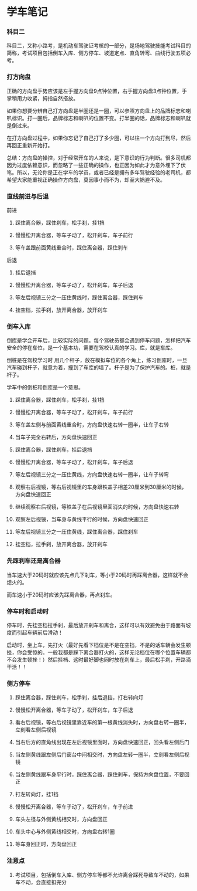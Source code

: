 学车笔记
======

### 科目二

科目二，又称小路考，是机动车驾驶证考核的一部分，是场地驾驶技能考试科目的简称，考试项目包括倒车入库、侧方停车、坡道定点、直角转弯、曲线行驶五项必考。

### 打方向盘

正确的方向盘手势应该是左手握方向盘9点钟位置，右手握方向盘3点钟位置，手掌稍用力收紧，拇指自然搭放。

如果你想要分辨自己打方向盘是半圈还是一圈，可以参照方向盘上的品牌标志和喇叭标识。打一圈后，品牌标志和喇叭的位置不变。打半圈的话，品牌标志和喇叭就是倒过来。

在打方向盘过程中，如果你忘记了自己打了多少圈，可以往一个方向打到尽，然后再回正重新开始打。

总结：方向盘的操控，对于经常开车的人来说，是下意识的行为判断。很多司机都因为过度依赖意识，而忽略了一些正确的操作，也正因为如此才为意外埋下了伏笔。所以，无论你是正在学车的学员，或者已经是拥有多年驾驶经验的老司机，都希望大家能重视正确操作方向盘，莫因事小而不为，却至大祸避不及。

### 直线前进与后退

前进

1. 踩住离合器，踩住刹车，松手刹，挂1挡

2. 慢慢松开离合器，等车子动了，松开刹车，车子前行

3. 等车盖跟前面黄线重合时，踩住离合器，踩住刹车

后退

1. 挂后退挡

2. 慢慢松开离合器，等车子动了，松开刹车，车子后退

3. 等左后视镜三分之一压住黄线时，踩住离合器，踩住刹车

4. 挂空档，拉手刹，放开离合器，放开刹车

### 倒车入库

倒库是学会开车后，比较实际的问题。每个驾驶员都会遇到停车问题，怎样把汽车安全的停在车位，是一个基本功，需要在驾校认真的学习。库，就是车库。

倒桩是在驾校学习时 用几个杆子，放在模拟车位的各个角上，练习倒库时，一旦汽车碰到杆子，就意为着，撞到了车库的墙了。杆子是为了保护汽车的。桩，就是杆子。

学车中的倒桩和倒库是一个意思。

1. 踩住离合器，踩住刹车，松手刹，挂1挡

2. 慢慢松开离合器，等车子动了，松开刹车，车子前行

3. 等车盖左侧与前面黄线重合时，方向盘快速右转一圈半，让车子右转

4. 当车子完全右转后，方向盘快速回正

5. 踩住离合器，踩住刹车，挂后退挡

6. 慢慢松开离合器，等车子动了，松开刹车，车子后退

7. 等左后视镜三分之一压住黄线，方向盘快速右转一圈半，让车子转弯

8. 观察右后视镜，等右后视镜里的车身跟铁盖子相差20厘米到30厘米的时候，方向盘快速回正

9. 继续观察右后视镜，等铁盖子在后视镜里面消失的时候，方向盘快速右转

10. 观察左后视镜，当车身与黄线平行的时候，方向盘快速回正

11. 等左后视镜三分之一压住黄线，踩住离合器，踩住刹车

12. 挂空档，拉手刹，放开离合器，放开刹车

### 先踩刹车还是离合器

当车速大于20码时就应该先点几下刹车，等小于20码时再踩离合器，这样就不会熄火的。

而车速小于20码时应该先踩离合器，再点刹车。

### 停车时和启动时

停车时，先挂空档拉手刹，最后放开刹车和离合，这样可以有效避免由于路面有坡度而引起车辆前后滑动！

启动时，坐上车，先打火（最好先看下档位是不是在空挡，不是的话车辆会发生顿挫，你会受惊的。一般我都是踩下离合器打火的，这样无论档位在哪个位置车辆都不会发生顿挫！）然后挂档、这时最好脚也同时放在刹车上，最后松手刹，开路滴干活！！

### 侧方停车

1. 踩住离合器，踩住刹车，松手刹，挂后退挡，打右转向灯

2. 慢慢松开离合器，等车子动了，松开刹车，车子后退

3. 看右后视镜，等右后视镜里靠近车的第一根黄线消失时，方向盘右转一圈半，立刻看左侧后视镜

4. 当右后方的直角线出现在左后视镜里面时，方向盘快速回正，回头看左侧后门

5. 当左侧黄线跟左侧后门窗台中间相交时，方向盘左转一圈半，立刻看左侧后视镜

6. 当左侧黄线跟车身平行时，踩住离合器，踩住刹车，保持方向盘位置，不要回正

7. 打左转向灯，挂1挡

8. 慢慢松开离合器，等车子动了，松开刹车，车子前进

9. 车头左径与外侧黄线相交时，方向盘回正

10. 车头中心与外侧黄线相交时，方向盘右转1圈

11. 等车身回正时，方向盘回正


### 注意点

1. 考试项目，包括倒车入库、侧方停车等都不允许离合踩死导致车不动的，如果车不动，会直接扣完分
